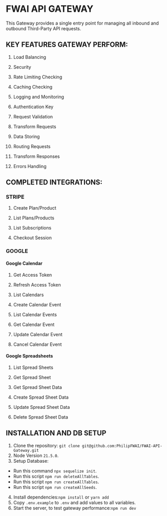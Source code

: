 # FWAI API GATEWAY

This Gateway provides a single entry point for managing all inbound and outbound Third-Party API requests.

## KEY FEATURES GATEWAY PERFORM:

1. Load Balancing

2. Security

3. Rate Limiting Checking

4. Caching Checking

5. Logging and Monitoring

6. Authentication Key

7. Request Validation

8. Transform Requests

9. Data Storing

10. Routing Requests

11. Transform Responses

12. Errors Handling

## COMPLETED INTEGRATIONS:

### STRIPE

1. Create Plan/Product

2. List Plans/Products

3. List Subscriptions

4. Checkout Session

### GOOGLE

#### Google Calendar

1. Get Access Token

2. Refresh Access Token

3. List Calendars

4. Create Calendar Event

5. List Calendar Events

6. Get Calendar Event

7. Update Calendar Event

8. Cancel Calendar Event


#### Google Spreadsheets

1. List Spread Sheets

2. Get Spread Sheet

3. Get Spread Sheet Data

4. Create Spread Sheet Data

5. Update Spread Sheet Data

6. Delete Spread Sheet Data

## INSTALLATION AND DB SETUP

1. Clone the repository: ```git clone git@github.com:PhilipFWAI/FWAI-API-Gateway.git```
2. Node Version ```21.5.0```.
3. Setup Database:

- Run this command ```npx sequelize init```.
- Run this script ```npm run deleteAllTables```.
- Run this script ```npm run createAllTables```.
- Run this script ```npm run createAllSeeds```.

4. Install dependencies:```npm install``` or ```yarn add```
5. Copy `.env.example` to `.env` and add values to all variables.
6. Start the server, to test gateway performance:```npm run dev```
